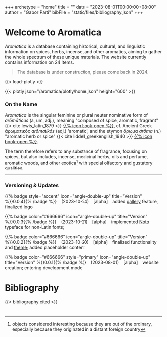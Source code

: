 +++
archetype = "home"
title = ""
date = "2023-08-01T00:00:00+08:00"
author = "Gabor Parti"
bibFile = "static/files/bibliography.json"
+++

# Welcome to Aromatica

*Aromatica* is a database containing historical, cultural, and linguistic information on spices, herbs, incense, and other aromatics, aiming to gather the whole spectrum of these unique materials. The website currently contains information on 24 items.

>The database is under construction, please come back in 2024.


{{< load-plotly >}}

{{< plotly json="/aromatica/plotly/home.json" height="600" >}}

<!-- ### Background -->

### On the Name

*Aromatica* is the singular feminine or plural neuter nominative form of *arōmāticus* (a, um, adj.), meaning "composed of spice, aromatic, fragrant" {{< cite lewis_latin_1879 >}} [{{% icon book-open %}}](https://www.perseus.tufts.edu/hopper/text?doc=Perseus:text:1999.04.0059:entry=aromaticus), cf. Ancient Greek ἀρωματικός *arōmatikós* (adj.) 'aromatic', and the etymon ἄρωμα *árōma* (n.) "aromatic herb or spice" {{< cite liddell_greekenglish_1940 >}} [{{% icon book-open %}}](https://www.perseus.tufts.edu/hopper/text?doc=Perseus%3Atext%3A1999.04.0057%3Aentry%3Da%29%2Frwma1). 

<!-- α -->

The term therefore refers to any substance of fragrance, focusing on spices, but also includes, incense, medicinal herbs, oils and perfume, aromatic woods, and other exotica[^1] with special olfactory and gustatory qualities. 

[^1]: objects considered interesting because they are out of the ordinary, especially because they originated in a distant foreign country

<!-- Definition -->
<!-- 
### Credits

#### Data

[Plants of the World Online (POWO)](https://powo.science.kew.org/)

World Checklist of Vascular Plants (WCVP)

TDWG

#### Logo

The logo of Aromatica depicts the [Borobodur ship](https://en.wikipedia.org/wiki/Borobudur_ship), an 8th to 9th-century wooden double outrigger Javanese ship carved on the wall of the ꦧꦫꦧꦸꦝꦸꦂ Borobodur temple. The ship is depicted as a symbol of the maritime trade routes of the Indian Ocean, which connected the ancient world and allowed the spread of spices and other aromatics.

#### Fonts

This website uses the [Noto](https://www.youtube.com/watch?v=16_NYHUZ1kM) Sans font commissioned by Google. Privacy: The website hosts these fonts locally, and does not send or receive requests to Google's servers. -->

***

### Versioning \& Updates

{{% badge style="accent" icon="angle-double-up" title="Version" %}}0.0.4{{% /badge %}} &ensp; (2023-10-24) &ensp; [alpha] &ensp; added [gallery](https://github.com/liwenyip/hugo-easy-gallery) feature, finalized logo

{{% badge color="#666666" icon="angle-double-up" title="Version" %}}0.0.3{{% /badge %}} &ensp; (2023-10-21) &ensp; [alpha] &ensp; implemented [Noto](https://www.monotype.com/resources/case-studies/more-than-800-languages-in-a-single-typeface-creating-noto-for-google) typeface for non-Latin fonts; 

{{% badge color="#666666" icon="angle-double-up" title="Version" %}}0.0.2{{% /badge %}} &ensp; (2023-10-20) &ensp; [alpha] &ensp; finalized functionality and [theme](https://mcshelby.github.io/hugo-theme-relearn/index.html); added placeholder content

{{% badge color="#666666" style="primary" icon="angle-double-up" title="Version" %}}0.0.1{{% /badge %}} &ensp; (2023-08-01) &ensp; [alpha] &ensp; website creation; entering development mode







<!-- {{% badge style="accent" title="Version" %}}0.1.0{{% /badge %}} &ensp;(2024-06-01) &ensp; [beta] initial development release -->




# Bibliography

{{< bibliography cited >}}

#
<!-- Other name ideas:

Philologia Aromatica
Philologia Exotica
Arcana
Exotica
Aromarama (aroma + panorama)
Scental
PerfumeOdes
AromaTrove
PerfumeAntiquum (Latin: "Ancient Perfumes")
FragrantLegacy
AromaTales
AromaSaga
HistoricalScents
OdorumVentus (Latin: "Scented Winds")
FragranceHorizon
AromaCulturalis (Latin: "Cultural Aromas")
SpiceMystique
    HistoraAromata (Latin: "History of Aromas")
    HerbaeVetustas (Latin: "Ancient Herbs")
    AromataAntiqua (Latin: "Ancient Aromas")
    LinguaAromatum (Latin: "Language of Aromas")
    OdoribusVetustis (Latin: "Ancient Fragrances")
    SpiceRerum (Latin: "Spice of Things")
    HerbarumMemoria (Latin: "Memory of Herbs")
    AromatumRes (Latin: "Matters of Aromas")
    PhilologiaAromaton (Greek: "Philology of Aromas")
    ArchaiaAromata (Greek: "Ancient Aromas")
        SpiceSway
    AromaTrail
    HerbHist
    FragranceNet
    SilkSpices
    TradeScents
    SpiceVoyage
    AromaRoutes
    HerbLore
    ScentSaga
    SpiceTrek
    FragrantWeb
    TradeTales
    SpiceHub
    AromaArk
    IncenseInk
    SilkAroma
    HerbWeave
    ScentLine
    SpicePulse
        SpiceScribes
    FragrantTales
    TradeRoutesAroma
    SilkRoadSensations
    SpiceTrailNarratives
    PerfumedPassages
    HerbloreExpeditions
    IncenseChronicles
    AromaHistoria
    ScentedVoyages
    SpiceSagaNetworks
    FragranceCaravans
    PerfumedPast
    SpiceJourneyTales
    TradewindsAromas
    MysticFragranceRoutes
    AromaticaOdysseys
    SpiceStoryArc
    ScentedTradeTrek
    SpiceCaravanChronicles
 -->
